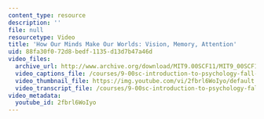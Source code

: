 ```yaml
---
content_type: resource
description: ''
file: null
resourcetype: Video
title: 'How Our Minds Make Our Worlds: Vision, Memory, Attention'
uid: 88fa30f0-72d8-bedf-1135-d13d7b47a46d
video_files:
  archive_url: http://www.archive.org/download/MIT9.00SCF11/MIT9_00SCF11_lec01_300k.mp4
  video_captions_file: /courses/9-00sc-introduction-to-psychology-fall-2011/1be9930df2c5522d85391392cc75ded8_2fbrl6WoIyo.vtt
  video_thumbnail_file: https://img.youtube.com/vi/2fbrl6WoIyo/default.jpg
  video_transcript_file: /courses/9-00sc-introduction-to-psychology-fall-2011/21f7ddebe30671c5a2fda15bb3be8ea9_2fbrl6WoIyo.pdf
video_metadata:
  youtube_id: 2fbrl6WoIyo
---
```

